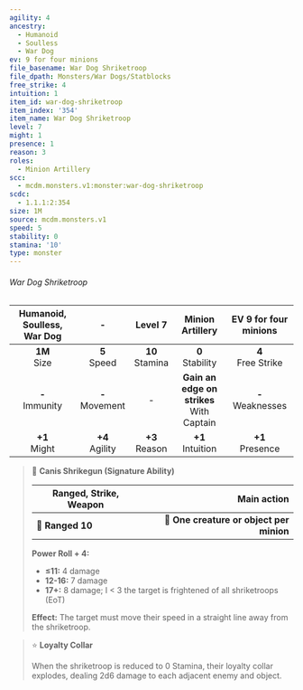 ```yaml
---
agility: 4
ancestry:
  - Humanoid
  - Soulless
  - War Dog
ev: 9 for four minions
file_basename: War Dog Shriketroop
file_dpath: Monsters/War Dogs/Statblocks
free_strike: 4
intuition: 1
item_id: war-dog-shriketroop
item_index: '354'
item_name: War Dog Shriketroop
level: 7
might: 1
presence: 1
reason: 3
roles:
  - Minion Artillery
scc:
  - mcdm.monsters.v1:monster:war-dog-shriketroop
scdc:
  - 1.1.1:2:354
size: 1M
source: mcdm.monsters.v1
speed: 5
stability: 0
stamina: '10'
type: monster
---
```


###### War Dog Shriketroop

| Humanoid, Soulless, War Dog |          -          |       Level 7       |               Minion Artillery                | EV 9 for four minions  |
| :-------------------------: | :-----------------: | :-----------------: | :-------------------------------------------: | :--------------------: |
|      **1M**<br/> Size       |  **5**<br/> Speed   | **10**<br/> Stamina |             **0**<br/> Stability              | **4**<br/> Free Strike |
|     **-**<br/> Immunity     | **-**<br/> Movement |          -          | **Gain an edge on strikes**<br/> With Captain | **-**<br/> Weaknesses  |
|      **+1**<br/> Might      | **+4**<br/> Agility | **+3**<br/> Reason  |             **+1**<br/> Intuition             |  **+1**<br/> Presence  |

> 🏹 **Canis Shrikegun (Signature Ability)**
>
> | **Ranged, Strike, Weapon** |                          **Main action** |
> | -------------------------- | ---------------------------------------: |
> | **📏 Ranged 10**           | **🎯 One creature or object per minion** |
>
> **Power Roll + 4:**
>
> - **≤11:** 4 damage
> - **12-16:** 7 damage
> - **17+:** 8 damage; I < 3 the target is frightened of all shriketroops (EoT)
>
> **Effect:** The target must move their speed in a straight line away from the shriketroop.

> ⭐️ **Loyalty Collar**
>
> When the shriketroop is reduced to 0 Stamina, their loyalty collar explodes, dealing 2d6 damage to each adjacent enemy and object.
